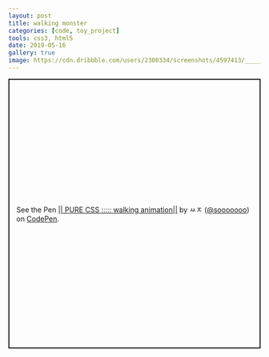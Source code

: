 ```yaml
---
layout: post
title: walking monster
categories: [code, toy_project]
tools: css3, html5
date: 2019-05-16
gallery: true
image: https://cdn.dribbble.com/users/2300334/screenshots/4597413/_____2018-05-16____9.37.39.png
---
```

<p class="codepen" data-height="539" data-theme-id="0" data-default-tab="result" data-user="sooooooo" data-slug-hash="OZwvOP" style="height: 539px; box-sizing: border-box; display: flex; align-items: center; justify-content: center; border: 2px solid; margin: 1em 0; padding: 1em;" data-pen-title="|| PURE CSS ::::: walking animation||">
<span>See the Pen <a href="https://codepen.io/sooooooo/pen/OZwvOP/">
|| PURE CSS ::::: walking animation||</a> by ㅆㅈ (<a href="https://codepen.io/sooooooo">@sooooooo</a>)
on <a href="https://codepen.io">CodePen</a>.</span>
</p>
<script async src="https://static.codepen.io/assets/embed/ei.js"></script>
